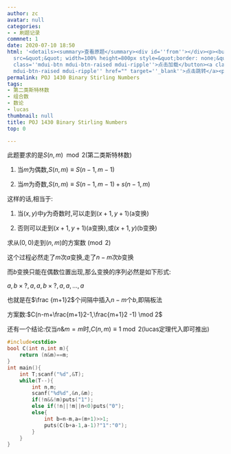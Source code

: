 ```yaml
---
author: zc
avatar: null
categories:
- - 刷题记录
commnet: 1
date: 2020-07-10 18:50
html: '<details><summary>查看原题</summary><div id=''from''></div><p><button onclick="document.getElementById(''from'').innerHTML=''<iframe
  src=&quot;&quot; width=100% height=800px style=&quot;border: none;&quot;><iframe>''"
  class=''mdui-btn mdui-btn-raised mdui-ripple''>点击加载</button><a class=''mdui-btn
  mdui-btn-raised mdui-ripple'' href="" target=''_blank''>点击跳转</a><p></details>'
permalink: POJ 1430 Binary Stirling Numbers
tags:
- 第二类斯特林数
- 组合数
- 数论
- lucas
thumbnail: null
title: POJ 1430 Binary Stirling Numbers
top: 0

---
```

此题要求的是$S(n,m) \mod 2$(第二类斯特林数)

1. 当$m$为偶数,$S(n,m) \equiv S(n-1,m-1)$

2. 当$m$为奇数,$S(n,m) \equiv S(n-1,m-1)+s(n-1,m)$

这样的话,相当于:

1. 当$(x,y)$中$y$为奇数时,可以走到$(x+1,y+1)$(a变换)

2. 否则可以走到$(x+1,y+1)$(a变换),或$(x+1,y)$(b变换)

求从$(0,0)$走到$(n,m)$的方案数$\pmod 2$

这个过程必然走了$m$次$a$变换,走了$n-m$次$b$变换

而$b$变换只能在偶数位置出现,那么变换的序列必然是如下形式:

$a,b\times ?,a,a,b\times ?,a,a,...,a$

也就是在$\frac {m+1}2$个间隔中插入$n-m$个$b$,即隔板法

方案数:$C(n-m+\frac{m+1}2-1,\frac{m+1}2 -1) \mod 2$

还有一个结论:仅当$n\&m=m$时,$C(n,m) \equiv 1 \bmod 2$(lucas定理代入即可推出)
```cpp
#include<cstdio>
bool C(int n,int m){
    return (n&m)==m;
}
int main(){
    int T;scanf("%d",&T);
    while(T--){
        int n,m;
        scanf("%d%d",&n,&m);
        if(!n&&!m)puts("1");
        else if(!n||!m||n<0)puts("0");
        else{
            int b=n-m,a=(m+1)>>1;
            puts(C(b+a-1,a-1)?"1":"0");
        }
    }
}
```
